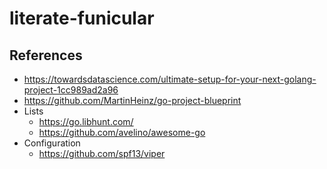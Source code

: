 # literate-funicular

## References

* https://towardsdatascience.com/ultimate-setup-for-your-next-golang-project-1cc989ad2a96
* https://github.com/MartinHeinz/go-project-blueprint
* Lists
    * https://go.libhunt.com/
    * https://github.com/avelino/awesome-go
* Configuration
    * https://github.com/spf13/viper

